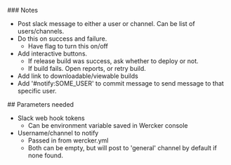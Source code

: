 ### Notes
* Post slack message to either a user or channel. Can be list of users/channels.
* Do this on success and failure.
   * Have flag to turn this on/off
* Add interactive buttons.
  * If release build was success, ask whether to deploy or not.
  * If build fails. Open reports, or retry build.
* Add link to downloadable/viewable builds
* Add '#notify:SOME_USER' to commit message to send message to that specific user.

## Parameters needed
* Slack web hook tokens
  * Can be environment variable saved in Wercker console
* Username/channel to notify
  * Passed in from wercker.yml
  * Both can be empty, but will post to 'general' channel by default if none found.
